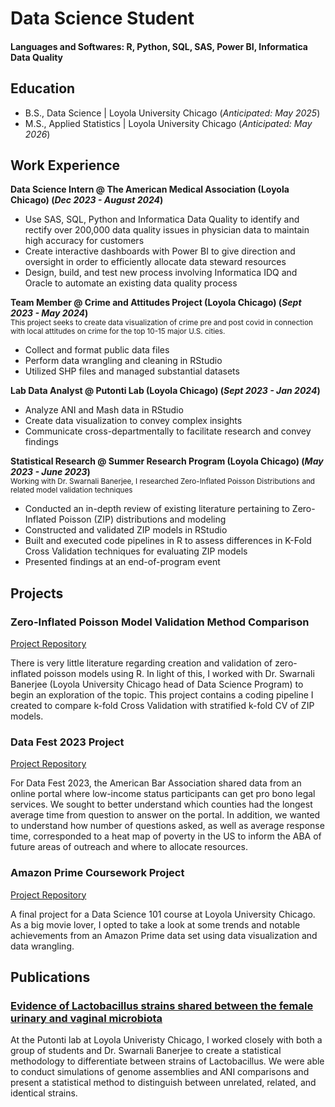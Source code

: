 # Data Science Student

#### Languages and Softwares: R, Python, SQL, SAS, Power BI, Informatica Data Quality

## Education	 			        		
- B.S., Data Science | Loyola University Chicago (_Anticipated: May 2025_)
- M.S., Applied Statistics | Loyola University Chicago (_Anticipated: May 2026_)

## Work Experience
**Data Science Intern @ The American Medical Association (Loyola Chicago) (_Dec 2023 - August 2024_)** <br />
- Use SAS, SQL, Python and Informatica Data Quality to identify and rectify over 200,000 data quality issues in physician data to maintain high accuracy for customers
- Create interactive dashboards with Power BI to give direction and oversight in order to efficiently allocate data steward resources
- Design, build, and test new process involving Informatica IDQ and Oracle to automate an existing data quality process

**Team Member @ Crime and Attitudes Project (Loyola Chicago) (_Sept 2023 - May 2024_)** <br />
<sub>This project seeks to create data visualization of crime pre and post covid in connection with local attitudes on crime for the top 10-15 major U.S. cities.</sub>
- Collect and format public data files
- Perform data wrangling and cleaning in RStudio
- Utilized SHP files and managed substantial datasets

**Lab Data Analyst @ Putonti Lab (Loyola Chicago) (_Sept 2023 - Jan 2024_)**
- Analyze ANI and Mash data in RStudio
- Create data visualization to convey complex insights
- Communicate cross-departmentally to facilitate research and convey findings

**Statistical Research @ Summer Research Program (Loyola Chicago) (_May 2023 - June 2023_)**  
<sub>Working with Dr. Swarnali Banerjee, I researched Zero-Inflated Poisson Distributions and related model validation techniques</sub>
- Conducted an in-depth review of existing literature pertaining to Zero-Inflated Poisson (ZIP) distributions and modeling
- Constructed and validated ZIP models in RStudio
- Built and executed code pipelines in R to assess differences in K-Fold Cross Validation techniques for evaluating ZIP models
- Presented findings at an end-of-program event

## Projects
### Zero-Inflated Poisson Model Validation Method Comparison
[Project Repository](https://github.com/leahboger/ZeroInflatedPoissonValidation)

There is very little literature regarding creation and validation of zero-inflated poisson models using R. In light of this, I worked with Dr. Swarnali Banerjee (Loyola University Chicago head of Data Science Program) to begin an exploration of the topic. This project contains a coding pipeline I created to compare k-fold Cross Validation with stratified k-fold CV of ZIP models.

### Data Fest 2023 Project
[Project Repository](https://github.com/leahboger/DataFest2023)

For Data Fest 2023, the American Bar Association shared data from an online portal where low-income status participants can get pro bono legal services. We sought to better understand which counties had the longest average time from question to answer on the portal. In addition, we wanted to understand how number of questions asked, as well as average response time, corresponded to a heat map of poverty in the US to inform the ABA of future areas of outreach and where to allocate resources.


### Amazon Prime Coursework Project
[Project Repository](https://github.com/leahboger/AmazonPrime)

A final project for a Data Science 101 course at Loyola University Chicago. As a big movie lover, I opted to take a look at some trends and notable achievements from an Amazon Prime data set using data visualization and data wrangling.

## Publications
### [Evidence of Lactobacillus strains shared between the female urinary and vaginal microbiota](https://doi.org/10.1099/mgen.0.001267)

At the Putonti lab at Loyola Univeristy Chicago, I worked closely with both a group of students and Dr. Swarnali Banerjee to create a statistical methodology to differentiate between strains of Lactobacillus. We were able to conduct simulations of genome assemblies and ANI comparisons and present a statistical method to distinguish between unrelated, related, and identical strains.

